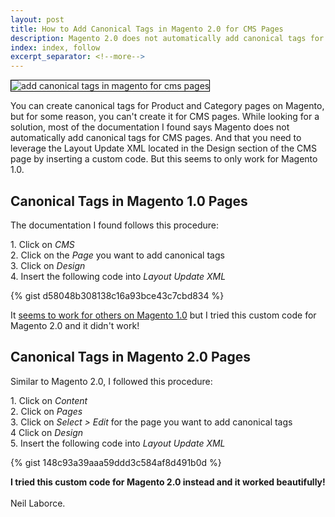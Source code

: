 ```yaml
---
layout: post
title: How to Add Canonical Tags in Magento 2.0 for CMS Pages
description: Magento 2.0 does not automatically add canonical tags for CMS pages. You can set it up manually for Product and Category Pages. But you will need to add a canonical tag using the Layout Update XML for any other page.
index: index, follow
excerpt_separator: <!--more-->
---
```


  <img src="{{ site.baseurl }}/images/add-canonical-tags-magento-2.png" alt="add canonical tags in magento for cms pages" style="border:1px solid black">
  
  You can create canonical tags for Product and Category pages on Magento, but for some reason, you can't create it for CMS pages. While looking for a solution, most of the documentation I found says Magento does not automatically add canonical tags for CMS pages. And that you need to leverage the Layout Update XML located in the Design section of the CMS page by inserting a custom code. But this seems to only work for Magento 1.0.

  <!--more-->

  <h2>Canonical Tags in Magento 1.0 Pages</h2>
  
  The documentation I found follows this procedure:
  <p>
  1. Click on <i>CMS</i>
  <br/>2. Click on the <i>Page</i> you want to add canonical tags
  <br/>3. Click on <i>Design</i>
  <br/>4. Insert the following code into <i>Layout Update XML</i>
  </p>

  {% gist d58048b308138c16a93bce43c7cbd834 %}
  
  It <a href="https://community.magento.com/t5/Can-Magento-do/Canonical-Tags-in-CMS-pages/td-p/164" rel="nofollow" target="_blank">seems to work for others on Magento 1.0</a> but I tried this custom code for Magento 2.0 and it didn't work!
  
  <h2>Canonical Tags in Magento 2.0 Pages</h2>
  
  Similar to Magento 2.0, I followed this procedure:
  <p>
  1. Click on <i>Content</i>
  <br/>2. Click on <i>Pages</i>
  <br/>3. Click on <i>Select > Edit</i> for the page you want to add canonical tags
  <br/>4 Click on <i>Design</i>
  <br/>5. Insert the following code into <i>Layout Update XML</i>
  </p>
  
  {% gist 148c93a39aaa59ddd3c584af8d491b0d %}
  
  <strong>I tried this custom code for Magento 2.0 instead and it worked beautifully!</strong>
  <br/>
  <br/>Neil Laborce.
  <br>
  <br>
